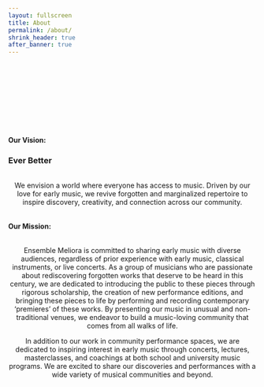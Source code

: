 ```yaml
---
layout: fullscreen
title: About
permalink: /about/
shrink_header: true
after_banner: true
---
```


<div style="height: 8rem;"></div>

#### Our Vision:

### Ever Better

<div style="text-align: center; max-width: 800px; margin: 2rem auto;">
  <p>We envision a world where everyone has access to music. Driven by our love for early music, we revive forgotten and marginalized repertoire to inspire discovery, creativity, and connection across our community. </p>
</div>

#### Our Mission:

<div style="text-align: center; max-width: 800px; margin: 2rem auto;">
  <p>Ensemble Meliora is committed to sharing early music with diverse audiences, regardless of prior experience with early music, classical instruments, or live concerts. As a group of musicians who are passionate about rediscovering forgotten works that deserve to be heard in this century, we are dedicated to introducing the public to these pieces through rigorous scholarship, the creation of new performance editions, and bringing these pieces to life by performing and recording contemporary ‘premieres’ of these works. By presenting our music in unusual and non-traditional venues, we endeavor to build a music-loving community that comes from all walks of life. </p>
  <p>In addition to our work in community performance spaces, we are dedicated to inspiring interest in early music through concerts, lectures, masterclasses, and coachings at both school and university music programs. We are excited to share our discoveries and performances with a wide variety of musical communities and beyond.</p>
</div>
